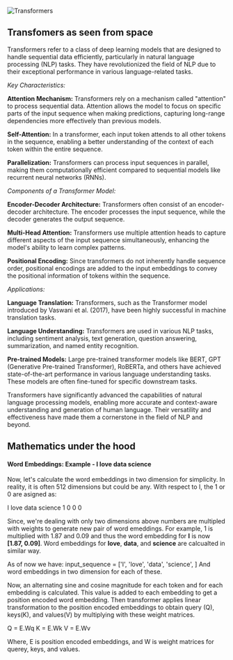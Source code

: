 
![Transformers](https://www.google.com/search?client=firefox-b-1-d&sca_esv=590541752&sxsrf=AM9HkKkheuE8ghed8mtt-1EWL3PR5X952w:1702472677148&q=transformer+ai&tbm=isch&source=lnms&sa=X&ved=2ahUKEwiS1KT5vIyDAxWmkiYFHeIQDMIQ0pQJegQIDBAB&biw=1128&bih=628&dpr=2#imgrc=_7u3z5YfFRHKeM)


## Transfomers as seen from space
Transformers refer to a class of deep learning models that are designed to handle sequential data efficiently, particularly in natural language processing (NLP) tasks. They have revolutionized the field of NLP due to their exceptional performance in various language-related tasks.

*Key Characteristics:*

**Attention Mechanism:** Transformers rely on a mechanism called "attention" to process sequential data. Attention allows the model to focus on specific parts of the input sequence when making predictions, capturing long-range dependencies more effectively than previous models.

**Self-Attention:** In a transformer, each input token attends to all other tokens in the sequence, enabling a better understanding of the context of each token within the entire sequence.

**Parallelization:** Transformers can process input sequences in parallel, making them computationally efficient compared to sequential models like recurrent neural networks (RNNs).

*Components of a Transformer Model:*

**Encoder-Decoder Architecture:** Transformers often consist of an encoder-decoder architecture. The encoder processes the input sequence, while the decoder generates the output sequence.

**Multi-Head Attention:** Transformers use multiple attention heads to capture different aspects of the input sequence simultaneously, enhancing the model's ability to learn complex patterns.

**Positional Encoding:** Since transformers do not inherently handle sequence order, positional encodings are added to the input embeddings to convey the positional information of tokens within the sequence.

*Applications:*

**Language Translation:** Transformers, such as the Transformer model introduced by Vaswani et al. (2017), have been highly successful in machine translation tasks.

**Language Understanding:** Transformers are used in various NLP tasks, including sentiment analysis, text generation, question answering, summarization, and named entity recognition.

**Pre-trained Models:** Large pre-trained transformer models like BERT, GPT (Generative Pre-trained Transformer), RoBERTa, and others have achieved state-of-the-art performance in various language understanding tasks. These models are often fine-tuned for specific downstream tasks.

Transformers have significantly advanced the capabilities of natural language processing models, enabling more accurate and context-aware understanding and generation of human language. Their versatility and effectiveness have made them a cornerstone in the field of NLP and beyond.

## Mathematics under the hood
#### Word Embeddings: Example - I love data science

Now, let's calculate the word embeddings in two dimension for simplicity. In reality, it is often 512 dimensions but could be any. With respect to I, the 1 or 0 are asigned as:

I love data science
1   0    0     0  

Since, we're dealing with only two dimensions above numbers are multipled with weights to generate new pair of word emeddings. For example, 1 is multiplied with 1.87 and 0.09 and thus the word embedding for **I** is now **[1.87, 0.09]**. Word embeddings for **love**, **data**, and **science** are calcualted in similar way.

As of now we have:
input_sequence = ['I', 'love', 'data', 'science', <eos>]
And word embeddings in two dimension for each of these.

Now, an alternating sine and cosine magnitude for each token and for each embedding is calculated. This value is added to each embedding to get a position encoded word embedding.
Then transformer applies linear transformation to the position encoded embeddings to obtain query (Q), keys(K), and values(V) by multiplying with these weight matrices.

Q = E.Wq 
K = E.Wk
V = E.Wv

Where, E is position encoded embeddings, and W is weight matrices for querey, keys, and values.




